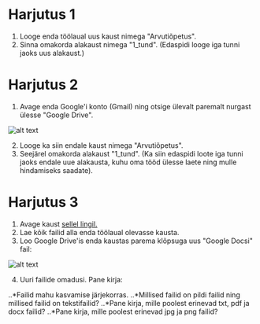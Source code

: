 # Harjutus 1

1. Looge enda töölaual uus kaust nimega "Arvutiõpetus".
2. Sinna omakorda alakaust nimega "1_tund". (Edaspidi looge iga tunni jaoks uus alakaust.) 


# Harjutus 2

1. Avage enda Google'i konto (Gmail) ning otsige ülevalt paremalt nurgast ülesse "Google Drive".


![alt text](https://github.com/ArturRaag/Ristiku_arvutiopetus_2021_2022/blob/main/Arvuti%C3%B5petus_1/joonis_1.PNG "Google Drive'ile ligi pääsemine")


2. Looge ka siin endale kaust nimega "Arvutiõpetus".
3. Seejärel omakorda alakaust "1_tund". (Ka siin edaspidi loote iga tunni jaoks endale uue alakausta, kuhu oma tööd ülesse laete ning mulle hindamiseks saadate).



# Harjutus 3
1. Avage kaust [sellel lingil.](https://drive.google.com/drive/folders/1qdTjYSUW_w6q_tTAsXoBE5FdRGrqZMlQ?usp=sharing)
2. Lae kõik failid alla enda töölaual olevasse kausta.
3. Loo Google Drive'is enda kaustas parema klõpsuga uus "Google Docsi" fail:

![alt text](https://github.com/ArturRaag/Ristiku_arvutiopetus_2021_2022/blob/main/Arvuti%C3%B5petus_1/joonis_2.PNG "Google Docsi faili loomine")

4. Uuri failide omadusi. Pane kirja:

..*Failid mahu kasvamise järjekorras.
..*Millised failid on pildi failid ning millised failid on tekstifailid?
..*Pane kirja, mille poolest erinevad txt, pdf ja docx failid?
..*Pane kirja, mille poolest erinevad jpg ja png failid?
